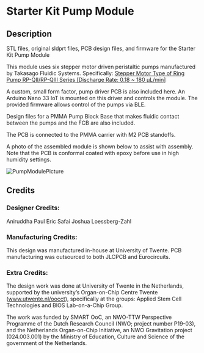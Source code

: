 # Starter Kit Pump Module

## Description
STL files, original sldprt files, PCB design files, and firmware for the Starter Kit Pump Module

This module uses six stepper motor driven peristaltic pumps manufactured by Takasago Fluidic Systems.  Specifically: [Stepper Motor Type of Ring Pump RP-QⅡ/RP-QⅢ Series [Discharge Rate: 0.18 ~ 180 μL/min]](https://www.takasago-fluidics.com/products/rp-q-stepper-2?variant=45644386238630)

A custom, small form factor, pump driver PCB is also included here. An Arduino Nano 33 IoT is mounted on this driver and controls the module. The provided firmware allows control of the pumps via BLE.

Design files for a PMMA Pump Block Base that makes fluidic contact between the pumps and the FCB are also included.

The PCB is connected to the PMMA carrier with M2 PCB standoffs.

A photo of the assembled module is shown below to assist with assembly. Note that the PCB is conformal coated with epoxy before use in high humidity settings.

![PumpModulePicture](https://github.com/user-attachments/assets/e27e87b6-33cc-46fd-b079-faf1f96512c1)


## Credits

### Designer Credits:
Aniruddha Paul
Eric Safai
Joshua Loessberg-Zahl

### Manufacturing Credits:
This design was manufactured in-house at University of Twente.  PCB manufacturing was outsourced to both JLCPCB and Eurocircuits.

### Extra Credits:
The design work was done at University of Twente in the Netherlands, supported by the university’s Organ-on-Chip Centre Twente (www.utwente.nl/oocct), specifically at the groups: Applied Stem Cell Technologies and BIOS Lab-on-a-Chip Group. 

The work was funded by SMART OoC, an NWO-TTW Perspective Programme of the Dutch Research Council (NWO; project number P19-03), and the Netherlands Organ-on-Chip Initiative, an NWO Gravitation project (024.003.001) by the Ministry of Education, Culture and Science of the government of the Netherlands.


